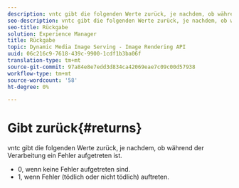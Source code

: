 ```yaml
---
description: vntc gibt die folgenden Werte zurück, je nachdem, ob während der Verarbeitung ein Fehler aufgetreten ist.
seo-description: vntc gibt die folgenden Werte zurück, je nachdem, ob während der Verarbeitung ein Fehler aufgetreten ist.
seo-title: Rückgabe
solution: Experience Manager
title: Rückgabe
topic: Dynamic Media Image Serving - Image Rendering API
uuid: 06c216c9-7618-439c-9900-1cdf1b3ba06f
translation-type: tm+mt
source-git-commit: 97a84e8e7edd3d834ca42069eae7c09c00d57938
workflow-type: tm+mt
source-wordcount: '58'
ht-degree: 0%

---
```



# Gibt zurück{#returns}

vntc gibt die folgenden Werte zurück, je nachdem, ob während der Verarbeitung ein Fehler aufgetreten ist.

* 0, wenn keine Fehler aufgetreten sind.
* 1, wenn Fehler (tödlich oder nicht tödlich) auftreten.

